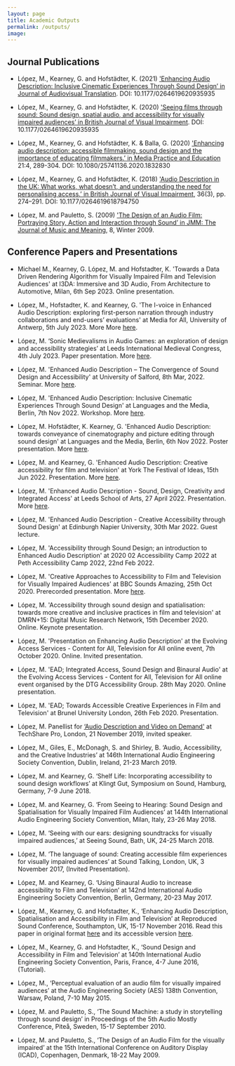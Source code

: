 ```yaml
---
layout: page
title: Academic Outputs
permalink: /outputs/
image: 
---
```


<head>
<style>
.page__info {
  max-width: 1024px;
  }
.page {
  max-width: 1024px;
}
</style>
</head>

## Journal Publications

- López, M., Kearney, G. and Hofstädter, K. (2021) ['Enhancing Audio Description: Inclusive Cinematic Experiences Through Sound Design’ in Journal of Audiovisual Translation](https://jatjournal.org/index.php/jat/article/view/154). DOI: 10.1177/0264619620935935

- López, M., Kearney, G. and Hofstädter, K. (2020) ['Seeing films through sound: Sound design, spatial audio, and accessibility for visually impaired audiences’ in British Journal of Visual Impairment](https://journals.sagepub.com/doi/full/10.1177/0264619620935935). DOI: 10.1177/0264619620935935

- López, M., Kearney, G. and Hofstädter, K. & Balla, G. (2020) ['Enhancing audio description: accessible filmmaking, sound design and the importance of educating filmmakers.’ in Media Practice and Education](https://www.tandfonline.com/doi/full/10.1080/25741136.2020.1832830) 21:4, 289-304. DOI: 10.1080/25741136.2020.1832830

- López, M., Kearney, G. and Hofstädter, K. (2018) ['Audio Description in the UK: What works, what doesn’t, and understanding the need for personalising access.’ in British Journal of Visual Impairment](https://journals.sagepub.com/doi/10.1177/0264619618794750), 36(3), pp. 274–291. DOI: 10.1177/0264619618794750

- López, M. and Pauletto, S. (2009) ['The Design of an Audio Film: Portraying Story, Action and Interaction through Sound’ in JMM: The Journal of Music and Meaning](https://www.semanticscholar.org/paper/The-Design-of-an-Audio-Film%3A-Portraying-Story%2C-and-Lopez-Pauletto/f0ab4f055dcee2f9a59dc07184e9175f4e0a7551), 8, Winter 2009.


## Conference Papers and Presentations

<!--
- check the events table on the shared drive for others I might have forgotten.
- López, M. Institute of Acoustics Midlands online talk
-->

- Michael M., Kearney, G. López, M. and Hofstadter, K. 'Towards a Data Driven Rendering Algorithm for Visually Impaired Film and Television Audiences' at I3DA: Immersive and 3D Audio, From Architecture to Automotive, Milan, 6th Sep 2023. Online presentation.

- López, M., Hofstadter, K. and Kearney, G. 'The I-voice in Enhanced Audio Description: exploring first-person narration through industry collaborations and end-users’ evaluations' at Media for All, University of Antwerp, 5th July 2023. More More [here](../ead-on-the-road). <!-- I can't find the presentation in the programme: https://www.uantwerpen.be/en/conferences/media-for-all-10/program/-->

- López, M. ‘Sonic Medievalisms in Audio Games: an exploration of design and accessibility strategies’ at Leeds International Medieval Congress, 4th July 2023. Paper presentation. More [here](../ead-on-the-road).

- López, M. 'Enhanced Audio Description – The Convergence of Sound Design and Accessibility' at University of Salford, 8th Mar, 2022. Seminar. More [here](https://hub.salford.ac.uk/sirc-acoustics/2023/03/02/seminar-enhanced-audio-description-the-convergence-of-sound-design-and-accessibility/).

- López, M. 'Enhanced Audio Description: Inclusive Cinematic Experiences Through Sound Design' at Languages and the Media, Berlin, 7th Nov 2022. Workshop. More [here](https://enhancingaudiodescription.com/language-and-the-media-reflection).

- López, M. Hofstädter, K. Kearney, G. 'Enhanced Audio Description: towards conveyance of cinematography and picture editing through sound design' at Languages and the Media, Berlin, 6th Nov 2022. Poster presentation. More [here](https://enhancingaudiodescription.com/language-and-the-media-reflection). 

- López, M. and Kearney, G. 'Enhanced Audio Description: Creative accessibility for film and television' at York The Festival of Ideas, 15th Jun 2022. Presentation. More [here](https://yorkfestivalofideas.com/2022/calendar/enhanced-audio-description/).

- López, M. 'Enhanced Audio Description - Sound, Design, Creativity and Integrated Access' at Leeds School of Arts, 27 April 2022. Presentation. More [here](https://enhancingaudiodescription.com/leeds-school-of-arts). 

- López, M. 'Enhanced Audio Description - Creative Accessibility through Sound Design' at Edinburgh Napier University, 30th Mar 2022. Guest lecture.

- López, M. 'Accessibility through Sound Design; an introduction to Enhanced Audio Description' at 2020 02 Accessibility Camp 2022 at Peth Accessibility Camp 2022, 22nd Feb 2022. 

- López, M. 'Creative Approaches to Accessibility to Film and Television for Visually Impaired Audiences' at BBC Sounds Amazing, 25th Oct 2020. Prerecorded presentation. More [here](https://enhancingaudiodescription.com/sounds-amazing-bbc-2020).

- López, M. 'Accessibility through sound design and spatialisation: towards more creative and inclusive practices in film and television' at DMRN+15: Digital Music Research Network, 15th December 2020. Online. Keynote presentation. 

- López, M. 'Presentation on Enhancing Audio Description'  at the Evolving Access Services - Content for All, Television for All online event, 7th October 2020. Online. Invited presentation.

- López, M. 'EAD; Integrated Access, Sound Design and Binaural Audio' at the Evolving Access Services - Content for All, Television for All online event organised by the DTG Accessibility Group. 28th May 2020. Online presentation.

- López, M. 'EAD; Towards Accessible Creative Experiences in Film and Television' at Brunel University London, 26th Feb 2020. Presentation.

- López, M. Panellist for [‘Audio Description and Video on Demand'](https://www.youtube.com/watch?time_continue=1&v=8H8qWKExLcc&feature=emb_logo) at TechShare Pro, London, 21 November 2019, invited speaker.

- López, M., Giles, E., McDonagh, S. and Shirley, B. ‘Audio, Accessibility, and the Creative Industries’ at 146th International Audio Engineering Society Convention, Dublin, Ireland, 21-23 March 2019.

- López, M. and Kearney, G. ‘Shelf Life: Incorporating accessibility to sound design workflows’ at Klingt Gut, Symposium on Sound, Hamburg, Germany, 7-9 June 2018.

- López, M. and Kearney, G. ‘From Seeing to Hearing: Sound Design and Spatialisation for Visually Impaired Film Audiences’ at 144th International Audio Engineering Society Convention, Milan, Italy, 23-26 May 2018.

- López, M. ‘Seeing with our ears: designing soundtracks for visually impaired audiences,’ at Seeing Sound, Bath, UK, 24-25 March 2018.

- López, M. ‘The language of sound: Creating accessible film experiences for visually impaired audiences’ at Sound Talking, London, UK, 3 November 2017, (Invited Presentation).

- López, M. and Kearney, G. ‘Using Binaural Audio to increase accessibility to Film and Television’ at 142nd International Audio Engineering Society Convention, Berlin, Germany, 20-23 May 2017.

- López, M., Kearney, G. and Hofstadter, K., ‘Enhancing Audio Description, Spatialisation and Accessibility in Film and Television’ at Reproduced Sound Conference, Southampton, UK, 15-17 November 2016. Read this paper in original format [here](../assets/docs/papers/RS2016-paper-Lopez-et-al.pdf) and its accessible version [here](../assets/docs/papers/RS2016-paper-Lopez-et-al_accessible.pdf).

- López, M., Kearney, G. and Hofstadter, K., ‘Sound Design and Accessibility in Film and Television’ at 140th International Audio Engineering Society Convention, Paris, France, 4-7 June 2016, (Tutorial).

- López, M., ‘Perceptual evaluation of an audio film for visually impaired audiences’ at the Audio Engineering Society (AES) 138th Convention, Warsaw, Poland, 7-10 May 2015.

- López, M. and Pauletto, S., ‘The Sound Machine: a study in storytelling through sound design’ in Proceedings of the 5th Audio Mostly Conference, Piteå, Sweden, 15-17 September 2010.

- López, M. and Pauletto, S., ‘The Design of an Audio Film for the visually impaired’ at the 15th International Conference on Auditory Display (ICAD), Copenhagen, Denmark, 18-22 May 2009.